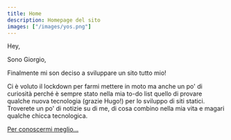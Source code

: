 ```yaml
---
title: Home
description: Homepage del sito
images: ["/images/yos.png"]
---
```


Hey,

Sono Giorgio,

Finalmente mi son deciso a sviluppare un sito tutto mio! 

Ci è voluto il lockdown per farmi mettere in moto ma anche un po' di curiosità perché è sempre stato nella mia to-do list quello di provare qualche nuova tecnologia (grazie Hugo!) per lo sviluppo di siti statici. Troverete un po' di notizie su di me, di cosa combino nella mia vita e magari qualche chicca tecnologica.

[Per conoscermi meglio...](/about "Chi sono e cosa faccio")